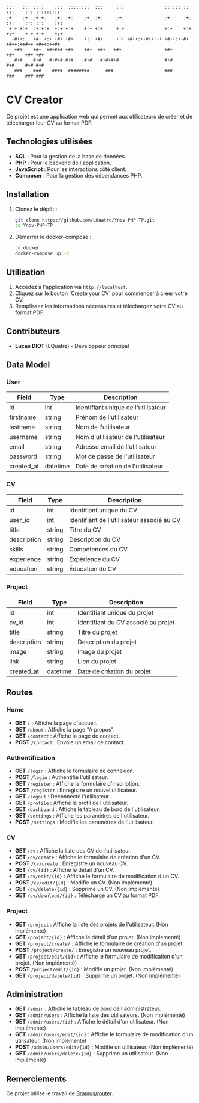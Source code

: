 ```
:::   ::: ::::    :::  ::::::::  :::     :::               :::::::::  :::    ::: :::::::::
:+:   :+: :+:+:   :+: :+:    :+: :+:     :+:               :+:    :+: :+:    :+: :+:    :+:
 +:+ +:+  :+:+:+  +:+ +:+    +:+ +:+     +:+               +:+    +:+ +:+    +:+ +:+    +:+
  +#++:   +#+ +:+ +#+ +#+    +:+ +#+     +:+ +#++:++#++:++ +#++:++#+  +#++:++#++ +#++:++#+
   +#+    +#+  +#+#+# +#+    +#+  +#+   +#+                +#+        +#+    +#+ +#+
   #+#    #+#   #+#+# #+#    #+#   #+#+#+#                 #+#        #+#    #+# #+#
   ###    ###    ####  ########      ###                   ###        ###    ### ###
```

# CV Creator

Ce projet est une application web qui permet aux utilisateurs de créer et de télécharger leur CV au format PDF.

## Technologies utilisées

- **SQL** : Pour la gestion de la base de données.
- **PHP** : Pour le backend de l'application.
- **JavaScript** : Pour les interactions côté client.
- **Composer** : Pour la gestion des dépendances PHP.

## Installation

1. Clonez le dépôt :
    ```bash
    git clone https://github.com/LQuatre/Ynov-PHP-TP.git
    cd Ynov-PHP-TP
    ```

2. Démarrer le docker-compose :
    ```bash
    cd docker
    docker-compose up -d
    ```

## Utilisation

1. Accédez à l'application via `http://localhost`.
2. Cliquez sur le bouton \`Create your CV\` pour commencer à créer votre CV.
3. Remplissez les informations nécessaires et téléchargez votre CV au format PDF.

## Contributeurs

- **Lucas DIOT** (LQuatre) - Développeur principal

## Data Model

### User

| Field | Type | Description |
| --- | --- | --- |
| id | int | Identifiant unique de l'utilisateur |
| firstname | string | Prénom de l'utilisateur |
| lastname | string | Nom de l'utilisateur |
| username | string | Nom d'utilisateur de l'utilisateur |j
| email | string | Adresse email de l'utilisateur |
| password | string | Mot de passe de l'utilisateur |
| created_at | datetime | Date de création de l'utilisateur |
   
### CV

| Field | Type | Description |
| --- | --- | --- |
| id | int | Identifiant unique du CV |
| user_id | int | Identifiant de l'utilisateur associé au CV |
| title | string | Titre du CV |
| description | string | Description du CV |
| skills | string | Compétences du CV |
| experience | string | Expérience du CV |
| education | string | Éducation du CV |

### Project

| Field | Type | Description |
| --- | --- | --- |
| id | int | Identifiant unique du projet |
| cv_id | int | Identifiant du CV associé au projet |
| title | string | Titre du projet |
| description | string | Description du projet |
| image | string | Image du projet |   
| link | string | Lien du projet |
| created_at | datetime | Date de création du projet |

## Routes

### Home

- **GET** `/` : Affiche la page d'accueil.
- **GET** `/about` : Affiche la page "A propos".
- **GET** `/contact` : Affiche la page de contact.
- **POST** `/contact` : Envoie un email de contact.

### Authentification

- **GET** `/login` : Affiche le formulaire de connexion.
- **POST** `/login` : Authentifie l'utilisateur.
- **GET** `/register` : Affiche le formulaire d'inscription.
- **POST** `/register` : Enregistre un nouvel utilisateur.
- **GET** `/logout` : Déconnecte l'utilisateur.
- **GET** `/profile` : Affiche le profil de l'utilisateur.
- **GET** `/dashboard` : Affiche le tableau de bord de l'utilisateur.
- **GET** `/settings` : Affiche les paramètres de l'utilisateur.
- **POST** `/settings` : Modifie les paramètres de l'utilisateur.

### CV

- **GET** `/cv` : Affiche la liste des CV de l'utilisateur.
- **GET** `/cv/create` : Affiche le formulaire de création d'un CV.
- **POST** `/cv/create` : Enregistre un nouveau CV.
- **GET** `/cv/{id}` : Affiche le détail d'un CV.
- **GET** `/cv/edit/{id}` : Affiche le formulaire de modification d'un CV.
- **POST** `/cv/edit/{id}` : Modifie un CV. (Non implémenté)
- **GET** `/cv/delete/{id}` : Supprime un CV. (Non implémenté)
- **GET** `/cv/download/{id}` : Télécharge un CV au format PDF.

### Project

- **GET** `/project` : Affiche la liste des projets de l'utilisateur. (Non implémenté)
- **GET** `/project/{id}` : Affiche le détail d'un projet. (Non implémenté)
- **GET** `/project/create/` : Affiche le formulaire de création d'un projet.
- **POST** `/project/create/` : Enregistre un nouveau projet.
- **GET** `/project/edit/{id}` : Affiche le formulaire de modification d'un projet. (Non implémenté)
- **POST** `/project/edit/{id}` : Modifie un projet. (Non implémenté)
- **GET** `/project/delete/{id}` : Supprime un projet. (Non implémenté)

## Administration

- **GET** `/admin` : Affiche le tableau de bord de l'administrateur. 
- **GET** `/admin/users` : Affiche la liste des utilisateurs. (Non implémenté)
- **GET** `/admin/users/{id}` : Affiche le détail d'un utilisateur. (Non implémenté)
- **GET** `/admin/users/edit/{id}` : Affiche le formulaire de modification d'un utilisateur. (Non implémenté)
- **POST** `/admin/users/edit/{id}` : Modifie un utilisateur. (Non implémenté)
- **GET** `/admin/users/delete/{id}` : Supprime un utilisateur. (Non implémenté)

## Remerciements

Ce projet utilise le travail de [Bramus/router](https://github.com/bramus/router).
